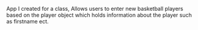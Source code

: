 App I created for a class, Allows users to enter new basketball players based on the player object which holds information about the player such as firstname ect.
